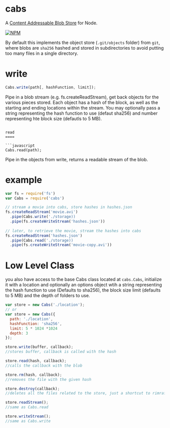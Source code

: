 cabs
====

A [Content Addressable Blob Store](https://en.wikipedia.org/wiki/Content-addressable_storage) for Node.

[![NPM](https://nodei.co/npm/cabs.png)](https://nodei.co/npm/cabs/)

By default this implements the object store (`.git/objects` folder) from `git`, where blobs are `sha256` hashed and stored in subdirectories to avoid putting too many files in a single directory.

write
====

```javascript
Cabs.write(path[, hashFunction, limit]);
```

Pipe in a blob stream (e.g. fs.createReadStream), get back objects for the various pieces stored. Each object has a hash of the block, as well as the starting and ending locations within the stream. You may optionally pass a string representing the hash function to use (defaut sha256) and number representing hte block size (defautls to 5 MB).
```

read
====

```javascript
Cabs.read(path);
```

Pipe in the objects from write, returns a readable stream of the blob.

example
====

```js
var fs = require('fs')
var Cabs = require('cabs')

// stream a movie into cabs, store hashes in hashes.json
fs.createReadStream('movie.avi')
  .pipe(Cabs.write('./storage))
  .pipe(fs.createWriteStream('hashes.json'))
  
// later, to retrieve the movie, stream the hashes into cabs
fs.createReadStream('hashes.json')
  .pipe(Cabs.read('./storage))
  .pipe(fs.createWriteStream('movie-copy.avi'))
```

Low Level Class
=====

you also have access to the base Cabs class located at `cabs.Cabs`, initialize it with a location and optionally an options object wtih a string representing the hash function to use (Defaults to sha256), the block size limit (defaults to 5 MB) and the depth of folders to use.

```javascript
var store = new Cabs('./location');
// or
var store = new Cabs({
  path: './location',
  hashFunction: 'sha256',
  limit: 5 * 1024 *1024
  depth: 3
});

store.write(buffer, callback);
//stores buffer, callback is called with the hash

store.read(hash, callback);
//calls the callback with the blob

store.rm(hash, callback);
//removes the file with the given hash

store.destroy(callback);
//deletes all the files related to the store, just a shortcut to rimraf so beware.

store.readStream();
//same as Cabs.read

store.writeStream();
//same as Cabs.write
```